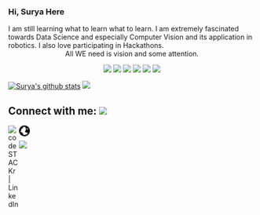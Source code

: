 ### Hi, Surya Here
<div align="left">I am still learning what to learn what to learn. I am extremely fascinated towards Data Science and especially Computer Vision and its application in robotics. I also love participating in Hackathons. 

<br>
<div align="center"> All WE need is vision and some attention.
<div align="center">
  
![](https://img.shields.io/badge/-Deep%20Learning-brightgreend)
![](https://img.shields.io/badge/-Computer%20Vision-yellowgreen)
![](https://img.shields.io/badge/-Robotics-blue)
![](https://img.shields.io/badge/-IoT-yellow)
![](https://img.shields.io/badge/-Art-violetblue)
![](https://img.shields.io/badge/-Self%20Driving%20Cars-redorange)
  </div>
  </div>
  </div>
  

[![Surya's github stats](https://github-readme-stats.vercel.app/api?username=old-school-kid&count_private=true&include_all_commits=true&theme=radical)](https://google.com)
![](https://github-readme-stats.vercel.app/api/top-langs/?username=old-school-kid&theme=react&line_height=27&layout=compact)
## Connect with me: <img src="https://media1.giphy.com/media/Qyo4wXCuIUNZJ4Qykp/giphy.gif" width="50">

[<img align="left" alt="codeSTACKr | LinkedIn" width="22px" src="https://cdn2.iconfinder.com/data/icons/social-media-2285/512/1_Linkedin_unofficial_colored_svg-128.png" />][linkedin]
[<img align="left" alt="codeSTACKr | Website" width="22px" src="https://raw.githubusercontent.com/iconic/open-iconic/master/svg/globe.svg" />][website]
<br />

![](https://komarev.com/ghpvc/?username=hemanthh17&color=blue)


[linkedin]: www.linkedin.com/in/surya-pasrakh-mishra
[website]: https://old-school-kid.github.io/my-portfolio/index.html
